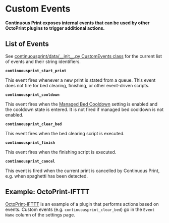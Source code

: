 # Custom Events

**Continuous Print exposes internal events that can be used by other OctoPrint plugins to trigger additional actions.**

## List of Events

See [continuousprint/data/\_\_init\_\_.py CustomEvents class](https://github.com/smartin015/continuousprint/blob/rc/continuousprint/data/__init__.py#L15) for the current list of events and their string identifiers.

**`continuousprint_start_print`**

This event fires whenever a new print is stated from a queue. This event does not fire for bed clearing, finishing, or other event-driven scripts.

**`continuousprint_cooldown`**

This event fires when the [Managed Bed Cooldown](managed-bed-cooldown.md) setting is enabled and the cooldown state is entered. It is not fired if managed bed cooldown is not enabled.

**`continuousprint_clear_bed`**

This event fires when the bed clearing script is executed.

**`continuousprint_finish`**

This event fires when the finishing script is executed.

**`continuousprint_cancel`**

This event is fired when the current print is cancelled by Continuous Print, e.g. when spaghetti has been detected.

## Example: OctoPrint-IFTTT

[OctoPrint-IFTTT](https://plugins.octoprint.org/plugins/IFTTT/) is an example of a plugin that performs actions based on events. Custom events (e.g. `continuousprint_clear_bed`) go in the `Event Name` column of the settings page.
